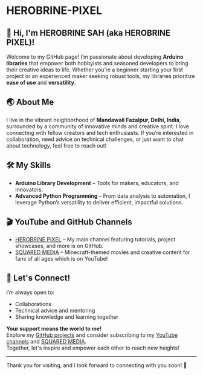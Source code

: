 # HEROBRINE-PIXEL
## 👋 Hi, I'm HEROBRINE SAH (aka HEROBRINE PIXEL)!

Welcome to my GitHub page! I’m passionate about developing **Arduino libraries** that empower both hobbyists and seasoned developers to bring their creative ideas to life. Whether you’re a beginner starting your first project or an experienced maker seeking robust tools, my libraries prioritize **ease of use** and **versatility**.

## 🌏 About Me
I live in the vibrant neighborhood of **Mandawali Fazalpur, Delhi, India**, surrounded by a community of innovative minds and creative spirit. I love connecting with fellow creators and tech enthusiasts. If you’re interested in collaboration, need advice on technical challenges, or just want to chat about technology, feel free to reach out!

## 🛠️ My Skills
- **Arduino Library Development** – Tools for makers, educators, and innovators.
- **Advanced Python Programming** – From data analysis to automation, I leverage Python’s versatility to deliver efficient, impactful solutions.

## 🎬 YouTube and GitHub Channels
- [HEROBRINE PIXEL](https://www.github.com/@HEROBRINEPIXEL) – My main channel featuring tutorials, project showcases, and more is on GitHub.
- [SQUARED MEDIA](https://www.youtube.com/@SQUARED-MEDIA) – Minecraft-themed movies and creative content for fans of all ages which is on YouTube!

## 🤝 Let's Connect!
I’m always open to:
- Collaborations
- Technical advice and mentoring
- Sharing knowledge and learning together

**Your support means the world to me!**  
Explore my [GitHub projects](https://github.com/Herobrine-pixel?tab=repositories) and consider subscribing to my [YouTube channels](https://www.youtube.com/@HEROBRINEPIXEL) and [SQUARED MEDIA](https://www.youtube.com/@SQUARED-MEDIA).  
Together, let's inspire and empower each other to reach new heights!

---

Thank you for visiting, and I look forward to connecting with you soon! 🚀
